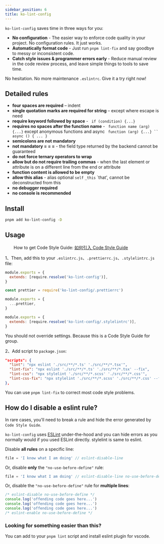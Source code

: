 ```yaml
---
sidebar_position: 6
title: ko-lint-config
---
```


`ko-lint-config` saves time in three ways for you:

- **No configuration** - The easier way to enforce code quality in your
  project. No configuration rules. It just works.
- **Automatically format code** - Just run `pnpm lint-fix` and say goodbye to
  messy or inconsistent code.
- **Catch style issues & programmer errors early** - Reduce manual review in the code review process, and leave simple things to tools to save time.

No hesitation. No more maintenance `.eslintrc`. Give it a try right now!

## Detailed rules
- **four spaces are required** – indent
- **single quotation marks are required for string** – except where escape is need
- **require keyword followed by space** - ` if (condition) {...}`
- **requires no spaces after the function name** - ` function name (arg) {...}` except anonymous functions and async ` function (arg) {...} `` async () { ... }`
- **semicolons are not mandatory**
- **not mandatory = = =** - the field type returned by the backend cannot be guaranteed
- **do not force ternary operators to wrap**
- **allow but do not require trailing commas** - when the last element or attribute is on a different line from the end or attribute
- **function content is allowed to be empty**
- **allow this alias** - alias optional `self` `_this` `that', cannot be deconstructed from this
- **no debugger required**
- **no console is recommended**

## Install

``` bash
pnpm add ko-lint-config -D
```

## Usage

&emsp;&emsp;How to get Code Style Guide: <a href="https://dtstack.yuque.com/rd-center/sm6war/eeyxxe" target="_black">如何引入 Code Style Guide</a>

1、Then, add this to your `.eslintrc.js`、`.prettierrc.js`、`.stylelintrc.js` file:

``` js
module.exports = {
  extends: [require.resolve('ko-lint-config')],
}
```
``` js
const prettier = require('ko-lint-config/.prettierrc')

module.exports = {
  ...prettier,
}
```
``` js
module.exports = {
  extends: [require.resolve('ko-lint-config/.stylelintrc')],
}
```

You should not override settings. Because this is a Code Style Guide for group.

2、Add script to `package.json`:

``` json
"scripts": {
  "lint": "npx eslint './src/**/*.ts' './src/**/*.tsx'",
  "lint-fix": "npx eslint './src/**/*.ts' './src/**/*.tsx' --fix",
  "lint-css": "npx stylelint './src/**/*.scss' './src/**/*.css'",
  "lint-css-fix": "npx stylelint './src/**/*.scss' './src/**/*.css' --fix"
},
```

You can use `pnpm lint-fix` to correct most code style problems.

## How do I disable a eslint rule?

In rare cases, you'll need to break a rule and hide the error generated by `Code Style Guide`.

`ko-lint-config` uses [ESLint](http://eslint.org/) under-the-hood and
you can hide errors as you normally would if you used ESLint directly. stylelint is same to eslint.

Disable **all rules** on a specific line:

```js
file = 'I know what I am doing' // eslint-disable-line
```

Or, disable **only** the `"no-use-before-define"` rule:

```js
file = 'I know what I am doing' // eslint-disable-line no-use-before-define
```

Or, disable the `"no-use-before-define"` rule for **multiple lines**:

```js
/* eslint-disable no-use-before-define */
console.log('offending code goes here...')
console.log('offending code goes here...')
console.log('offending code goes here...')
/* eslint-enable no-use-before-define */
```

### Looking for something easier than this?

You can add to your `pnpm lint` script and install eslint plugin for vscode.
